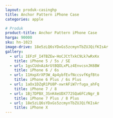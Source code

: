```yaml
---
layout: produk-casinghp
title: Anchor Pattern iPhone Case
categories: apple

# Produk
product-title: Anchor Pattern iPhone Case
harga: 90000
sku: hn-1023
image-drive: 18e5zLQ6sYDxGs5zcmynTbZUJQifKIsAr
gallery:
  - url: 1EFzF_I4TBZEw-HoCJCtTxkC9Lk7wRxKx
    title: iPhone 5 / 5s / SE
  - url: 1gsCUdnAzArUtBQOLxPLz4EnvcsnJK6BW
    title: iPhone 6 / 6s
  - url: 11HxpXrXP3W_4p4ybfEvfNccsvfKgfBto
    title: iPhone 6 Plus / 6s Plus
  - url: 1aOx1DZqR1PU8P-xwrAFiW7rfuga_ahFq
    title: iPhone 7 / 8
  - url: 1Bj7DPBX_3SnK4eUDX772SQa6FCzNgr_B
    title: iPhone 7 Plus / 8 Plus
  - url: 18e5zLQ6sYDxGs5zcmynTbZUJQifKIsAr
    title: iPhone X
---
```

